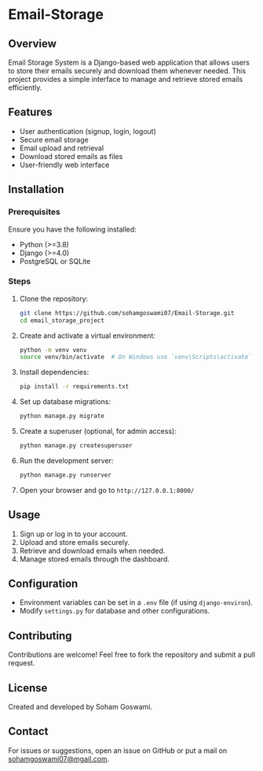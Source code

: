 # Email-Storage
## Overview
Email Storage System is a Django-based web application that allows users to store their emails securely and download them whenever needed. This project provides a simple interface to manage and retrieve stored emails efficiently.

## Features
- User authentication (signup, login, logout)
- Secure email storage
- Email upload and retrieval
- Download stored emails as files
- User-friendly web interface

## Installation
### Prerequisites
Ensure you have the following installed:
- Python (>=3.8)
- Django (>=4.0)
- PostgreSQL or SQLite

### Steps
1. Clone the repository:
   ```sh
   git clone https://github.com/sohamgoswami07/Email-Storage.git
   cd email_storage_project
   ```
2. Create and activate a virtual environment:
   ```sh
   python -m venv venv
   source venv/bin/activate  # On Windows use `venv\Scripts\activate`
   ```
3. Install dependencies:
   ```sh
   pip install -r requirements.txt
   ```
4. Set up database migrations:
   ```sh
   python manage.py migrate
   ```
5. Create a superuser (optional, for admin access):
   ```sh
   python manage.py createsuperuser
   ```
6. Run the development server:
   ```sh
   python manage.py runserver
   ```
7. Open your browser and go to `http://127.0.0.1:8000/`

## Usage
1. Sign up or log in to your account.
2. Upload and store emails securely.
3. Retrieve and download emails when needed.
4. Manage stored emails through the dashboard.

## Configuration
- Environment variables can be set in a `.env` file (if using `django-environ`).
- Modify `settings.py` for database and other configurations.

## Contributing
Contributions are welcome! Feel free to fork the repository and submit a pull request.

## License
Created and developed by Soham Goswami.

## Contact
For issues or suggestions, open an issue on GitHub or put a mail on sohamgoswami07@mgail.com.

